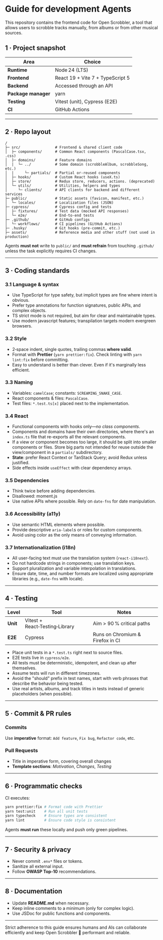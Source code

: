 # Guide for development Agents

This repository contains the frontend code for Open Scrobbler, a tool that allows users to scrobble tracks manually, from albums or from other musical sources.

## 1 · Project snapshot

| Area                | Choice                           |
| ------------------- | -------------------------------- |
| **Runtime**         | Node 24 (LTS)                    |
| **Frontend**        | React 19 + Vite 7 + TypeScript 5 |
| **Backend**         | Accessed through an API          |
| **Package manager** | yarn                             |
| **Testing**         | Vitest (unit), Cypress (E2E)     |
| **CI**              | GitHub Actions                   |

---

## 2 · Repo layout

```
/
├─ src/                # Frontend & shared client code
│  ├─ components/      # Common React components (PascalCase.tsx, .css)
│  ├─ domains/         # Feature domains
│  |  └─ ../           # Some domain (scrobbleAlbum, scrobbleSong, etc.)
│  |     └─ partials/  # Partial or-reused components
│  ├─ hooks/           # Custom React hooks (useX.ts)
│  ├─ store/           # Redux store, reducers, actions. (deprecated)
│  └─ utils/           # Utilities, helpers and types
│     └─ clients/      # API clients for backend and different services
├─ public/             # Static assets (favicon, manifest, etc.)
│  └─ locales/         # Localization files (JSON)
├─ cypress/            # Cypress config and tests
│  ├─ fixtures/        # Test data (mocked API responses)
│  └─ e2e/             # End-to-end tests
├─ .github/            # GitHub configs
│  └─ workflows/       # CI pipelines (GitHub Actions)
├─ .husky/             # Git hooks (pre-commit, etc.)
├─ assets/             # Reference media and other stuff (not used in production)
```

Agents **must not** write to `public/` and **must refrain** from touching `.github/` unless the task explicitly requires CI changes.

---

## 3 · Coding standards

### 3.1 Language & syntax

- Use TypeScript for type safety, but implicit types are fine where intent is obvious.
- Prefer type annotations for function signatures, public APIs, and complex objects.
- TS strict mode is not required, but aim for clear and maintainable types.
- Use modern javascript features; transpilation targets modern evergreen browsers.

### 3.2 Style

- 2‑space indent, single quotes, trailing commas **where valid**.
- Format with **Prettier** (`yarn prettier:fix`).
  Check linting with `yarn lint:fix` before committing.
- Easy to understand is better than clever. Even if it's marginally less efficient.

### 3.3 Naming

- Variables: `camelCase`; constants: `SCREAMING_SNAKE_CASE`.
- React components & files: `PascalCase`.
- Test files: `*.test.ts[x]` placed next to the implementation.

### 3.4 React

- Functional components with hooks only—*no class components*.
- Components and domains have their own directories, where there's an `index.ts` file that re-exports all the relevant components.
- If a view or component becomes too large, it should be split into smaller components or files.
  Store big parts not intended for reuse outside the view/component in a `partials/` subdirectory.
- **State**: prefer React Context or TanStack Query; avoid Redux unless justified.
- Side effects inside `useEffect` with clear dependency arrays.

### 3.5 Dependencies

- Think twice before adding dependencies.
- Disallowed: moment.js
- Use native APIs where possible. Rely on `date-fns` for date manipulation.

### 3.6 Accessibility (a11y)

- Use semantic HTML elements where possible.
- Provide descriptive `aria-label`s or roles for custom components.
- Avoid using color as the only means of conveying information.

### 3.7 Internationalization (i18n)

- All user-facing text must use the translation system (`react-i18next`).
- Do not hardcode strings in components; use translation keys.
- Support pluralization and variable interpolation in translations.
- Ensure date, time, and number formats are localized using appropriate libraries (e.g., `date-fns` with locale).

---

## 4 · Testing

| Level     | Tool                           | Notes                            |
| --------- | ------------------------------ | -------------------------------- |
| **Unit**  | Vitest + React‑Testing‑Library | Aim > 90 % critical paths        |
| **E2E**   | Cypress                        | Runs on Chromium & Firefox in CI |

- Place unit tests in a `*.test.ts` right next to source files.
- E2E tests live in `cypress/e2e`.
- All tests must be deterministic, idempotent, and clean up after themselves.
- Assume tests will run in different timezones.
- Avoid the "should" prefix in test names, start with verb phrases that describe the behavior being tested.
- Use real artists, albums, and track titles in tests instead of generic placeholders (when possible).

---

## 5 · Commit & PR rules

### Commits

Use **imperative** format: `Add feature`, `Fix bug`, `Refactor code`, etc.


### Pull Requests

- Title in imperative form, covering overall changes
- **Template sections**: *Motivation*, *Changes*, *Testing*

---

## 6 · Programmatic checks

CI executes:

```sh
yarn prettier:fix # Format code with Prettier
yarn test:unit    # Run all unit tests
yarn typecheck    # Ensure types are consistent
yarn lint         # Ensure code style is consistent
```

Agents **must run** these locally and push only green pipelines.


---

## 7 · Security & privacy

- Never commit `.env*` files or tokens.
- Sanitize all external input.
- Follow **OWASP Top‑10** recommendations.

---

## 8 · Documentation

- Update **README.md** when necessary.
- Keep inline comments to a minimum (only for complex logic).
- Use JSDoc for public functions and components.

---

Strict adherence to this guide ensures humans and AIs can collaborate efficiently and keep Open Scrobbler 🚀 performant and reliable.
